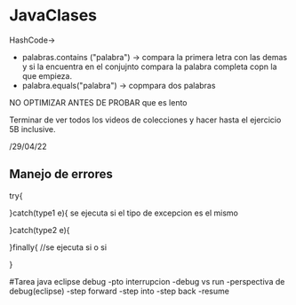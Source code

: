 # JavaClases

HashCode->
* palabras.contains ("palabra") -> compara la primera letra con las demas y si la encuentra en el conjujnto compara la palabra completa copn la que empieza.
* palabra.equals("palabra") -> copmpara dos palabras

NO OPTIMIZAR ANTES DE PROBAR que es lento

Terminar de ver todos los videos de colecciones y hacer hasta el ejercicio 5B inclusive.

/29/04/22


Manejo de errores
-

try{

}catch(type1 e){ se ejecuta si el tipo de excepcion es el mismo

}catch(type2 e){

}finally{ //se ejecuta si o si

}

#Tarea
java eclipse debug
-pto interrupcion
-debug vs run
-perspectiva de debug(eclipse)
-step forward
-step into
-step back
-resume
